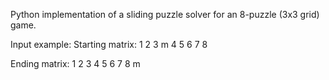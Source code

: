 Python implementation of a sliding puzzle solver for an 8-puzzle (3x3 grid) game. 

Input example:
Starting matrix:
1
2
3
m
4
5
6
7
8

Ending matrix:
1
2
3
4
5
6
7
8
m
